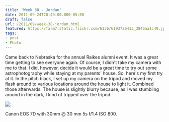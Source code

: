 ```yaml
---
title: 'Week 38 - Jordan'
date: 2011-09-24T20:49:00.000-05:00
draft: false
url: /2011/09/week-38-jordan.html
featured: https://farm7.static.flickr.com/6136/6193726413_3846aa1c40.jpg
tags: 
- post
- Photo
---
```


Came back to Nebraska for the annual Raikes alumni event. It was a great time getting to see everyone again. Of course, I didn't take my camera with me to that. I did, however, decide it would be a great time to try out some astrophotography while staying at my parents' house. So, here's my first try at it. In the pitch black, I set up my camera on the tripod and moved my flash around to various locations around the house to light it. Combined those afterwards. The house is slightly blurry because, as I was stumbling around in the dark, I kind of tripped over the tripod.

[![](https://farm7.static.flickr.com/6136/6193726413_3846aa1c40.jpg)](https://www.flickr.com/photos/jhofker/6193726413/)

Canon EOS 7D with 30mm @ 30 mm 5s f/1.4 ISO 800.